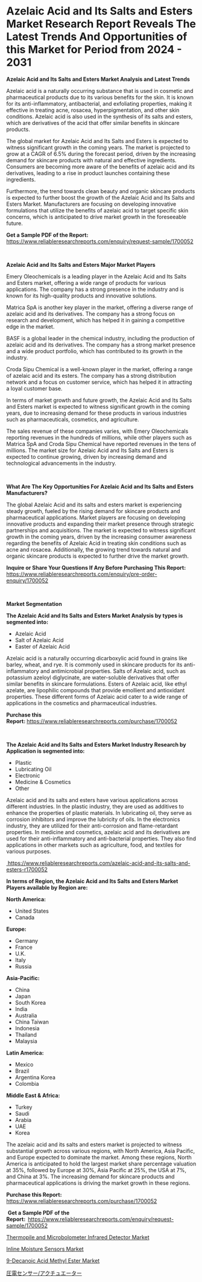 <p><h1>Azelaic Acid and Its Salts and Esters Market Research Report Reveals The Latest Trends And Opportunities of this Market for Period from 2024 - 2031</h1></p><p><strong>Azelaic Acid and Its Salts and Esters Market Analysis and Latest Trends</strong></p>
<p><p>Azelaic acid is a naturally occurring substance that is used in cosmetic and pharmaceutical products due to its various benefits for the skin. It is known for its anti-inflammatory, antibacterial, and exfoliating properties, making it effective in treating acne, rosacea, hyperpigmentation, and other skin conditions. Azelaic acid is also used in the synthesis of its salts and esters, which are derivatives of the acid that offer similar benefits in skincare products.</p><p>The global market for Azelaic Acid and Its Salts and Esters is expected to witness significant growth in the coming years. The market is projected to grow at a CAGR of 6.5% during the forecast period, driven by the increasing demand for skincare products with natural and effective ingredients. Consumers are becoming more aware of the benefits of azelaic acid and its derivatives, leading to a rise in product launches containing these ingredients.</p><p>Furthermore, the trend towards clean beauty and organic skincare products is expected to further boost the growth of the Azelaic Acid and Its Salts and Esters Market. Manufacturers are focusing on developing innovative formulations that utilize the benefits of azelaic acid to target specific skin concerns, which is anticipated to drive market growth in the foreseeable future.</p></p>
<p><strong>Get a Sample PDF of the Report:&nbsp;</strong> <a href="https://www.reliableresearchreports.com/enquiry/request-sample/1700052">https://www.reliableresearchreports.com/enquiry/request-sample/1700052</a></p>
<p>&nbsp;</p>
<p><strong>Azelaic Acid and Its Salts and Esters Major Market Players</strong></p>
<p><p>Emery Oleochemicals is a leading player in the Azelaic Acid and Its Salts and Esters market, offering a wide range of products for various applications. The company has a strong presence in the industry and is known for its high-quality products and innovative solutions.</p><p>Matrica SpA is another key player in the market, offering a diverse range of azelaic acid and its derivatives. The company has a strong focus on research and development, which has helped it in gaining a competitive edge in the market.</p><p>BASF is a global leader in the chemical industry, including the production of azelaic acid and its derivatives. The company has a strong market presence and a wide product portfolio, which has contributed to its growth in the industry.</p><p>Croda Sipu Chemical is a well-known player in the market, offering a range of azelaic acid and its esters. The company has a strong distribution network and a focus on customer service, which has helped it in attracting a loyal customer base.</p><p>In terms of market growth and future growth, the Azelaic Acid and Its Salts and Esters market is expected to witness significant growth in the coming years, due to increasing demand for these products in various industries such as pharmaceuticals, cosmetics, and agriculture.</p><p>The sales revenue of these companies varies, with Emery Oleochemicals reporting revenues in the hundreds of millions, while other players such as Matrica SpA and Croda Sipu Chemical have reported revenues in the tens of millions. The market size for Azelaic Acid and Its Salts and Esters is expected to continue growing, driven by increasing demand and technological advancements in the industry.</p></p>
<p>&nbsp;</p>
<p><strong>What Are The Key Opportunities For Azelaic Acid and Its Salts and Esters Manufacturers?</strong></p>
<p><p>The global Azelaic Acid and its salts and esters market is experiencing steady growth, fueled by the rising demand for skincare products and pharmaceutical applications. Market players are focusing on developing innovative products and expanding their market presence through strategic partnerships and acquisitions. The market is expected to witness significant growth in the coming years, driven by the increasing consumer awareness regarding the benefits of Azelaic Acid in treating skin conditions such as acne and rosacea. Additionally, the growing trend towards natural and organic skincare products is expected to further drive the market growth.</p></p>
<p><strong>Inquire or Share Your Questions If Any Before Purchasing This Report:</strong> <a href="https://www.reliableresearchreports.com/enquiry/pre-order-enquiry/1700052">https://www.reliableresearchreports.com/enquiry/pre-order-enquiry/1700052</a></p>
<p>&nbsp;</p>
<p><strong>Market Segmentation</strong></p>
<p><strong>The Azelaic Acid and Its Salts and Esters Market Analysis by types is segmented into:</strong></p>
<p><ul><li>Azelaic Acid</li><li>Salt of Azelaic Acid</li><li>Easter of Azelaic Acid</li></ul></p>
<p><p>Azelaic acid is a naturally occurring dicarboxylic acid found in grains like barley, wheat, and rye. It is commonly used in skincare products for its anti-inflammatory and antimicrobial properties. Salts of Azelaic acid, such as potassium azeloyl diglycinate, are water-soluble derivatives that offer similar benefits in skincare formulations. Esters of Azelaic acid, like ethyl azelate, are lipophilic compounds that provide emollient and antioxidant properties. These different forms of Azelaic acid cater to a wide range of applications in the cosmetics and pharmaceutical industries.</p></p>
<p><strong>Purchase this Report:&nbsp;</strong><a href="https://www.reliableresearchreports.com/purchase/1700052">https://www.reliableresearchreports.com/purchase/1700052</a></p>
<p>&nbsp;</p>
<p><strong>The Azelaic Acid and Its Salts and Esters Market Industry Research by Application is segmented into:</strong></p>
<p><ul><li>Plastic</li><li>Lubricating Oil</li><li>Electronic</li><li>Medicine & Cosmetics</li><li>Other</li></ul></p>
<p><p>Azelaic acid and its salts and esters have various applications across different industries. In the plastic industry, they are used as additives to enhance the properties of plastic materials. In lubricating oil, they serve as corrosion inhibitors and improve the lubricity of oils. In the electronics industry, they are utilized for their anti-corrosion and flame-retardant properties. In medicine and cosmetics, azelaic acid and its derivatives are used for their anti-inflammatory and anti-bacterial properties. They also find applications in other markets such as agriculture, food, and textiles for various purposes.</p></p>
<p><a href="https://www.reliableresearchreports.com/azelaic-acid-and-its-salts-and-esters-r1700052">&nbsp;https://www.reliableresearchreports.com/azelaic-acid-and-its-salts-and-esters-r1700052</a></p>
<p><strong>In terms of Region, the Azelaic Acid and Its Salts and Esters Market Players available by Region are:</strong></p>
<p>
    <p> <strong> North America: </strong>
        <ul>
            <li>United States</li>
            <li>Canada</li>
        </ul>
        </p> 
    <p> <strong> Europe: </strong>
        <ul>
            <li>Germany</li>
            <li>France</li>
            <li>U.K.</li>
            <li>Italy</li>
            <li>Russia</li>
        </ul>
        </p> 
    <p> <strong> Asia-Pacific: </strong>
        <ul>
            <li>China</li>
            <li>Japan</li>
            <li>South Korea</li>
            <li>India</li>
            <li>Australia</li>
            <li>China Taiwan</li>
            <li>Indonesia</li>
            <li>Thailand</li>
            <li>Malaysia</li>
        </ul>
        </p> 
    <p> <strong> Latin America: </strong>
        <ul>
            <li>Mexico</li>
            <li>Brazil</li>
            <li>Argentina Korea</li>
            <li>Colombia</li>
        </ul>
        </p> 
    <p> <strong> Middle East & Africa: </strong>
        <ul>
            <li>Turkey</li>
            <li>Saudi</li>
            <li>Arabia</li>
            <li>UAE</li>
            <li>Korea</li>
        </ul>
    </p>
    </p>
<p><p>The azelaic acid and its salts and esters market is projected to witness substantial growth across various regions, with North America, Asia Pacific, and Europe expected to dominate the market. Among these regions, North America is anticipated to hold the largest market share percentage valuation at 35%, followed by Europe at 30%, Asia Pacific at 25%, the USA at 7%, and China at 3%. The increasing demand for skincare products and pharmaceutical applications is driving the market growth in these regions.</p></p>
<p><strong>Purchase this Report: </strong><a href="https://www.reliableresearchreports.com/purchase/1700052">https://www.reliableresearchreports.com/purchase/1700052</a></p>
<p>&nbsp;<strong>Get a Sample PDF of the Report:&nbsp;&nbsp;</strong><a href="https://www.reliableresearchreports.com/enquiry/request-sample/1700052">https://www.reliableresearchreports.com/enquiry/request-sample/1700052</a></p>
<p><strong></strong></p>
<p><p><a href="https://www.linkedin.com/pulse/thermopile-microbolometer-infrared-detector-market-trends-zurtf">Thermopile and Microbolometer Infrared Detector Market</a></p><p><a href="https://www.linkedin.com/pulse/inline-moisture-sensors-market-competitive-analysis-trends-vje8f">Inline Moisture Sensors Market</a></p><p><a href="https://github.com/lbird53714/Market-Research-Report-List-4/blob/main/9-decanoic-acid-methyl-ester-market.md">9-Decanoic Acid Methyl Ester Market</a></p><p><a href="https://github.com/AriMuller2009/Market-Research-Report-List-2/blob/main/8637024123113.md">圧電センサー/アクチュエーター</a></p></p>